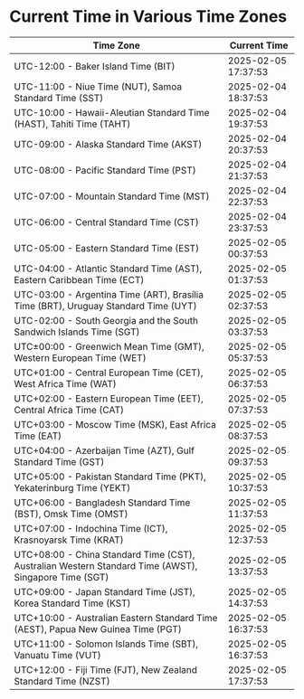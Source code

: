 # Current Time in Various Time Zones

| Time Zone | Current Time |
|-----------|--------------|
| UTC-12:00 - Baker Island Time (BIT) | 2025-02-05 17:37:53 |
| UTC-11:00 - Niue Time (NUT), Samoa Standard Time (SST) | 2025-02-04 18:37:53 |
| UTC-10:00 - Hawaii-Aleutian Standard Time (HAST), Tahiti Time (TAHT) | 2025-02-04 19:37:53 |
| UTC-09:00 - Alaska Standard Time (AKST) | 2025-02-04 20:37:53 |
| UTC-08:00 - Pacific Standard Time (PST) | 2025-02-04 21:37:53 |
| UTC-07:00 - Mountain Standard Time (MST) | 2025-02-04 22:37:53 |
| UTC-06:00 - Central Standard Time (CST) | 2025-02-04 23:37:53 |
| UTC-05:00 - Eastern Standard Time (EST) | 2025-02-05 00:37:53 |
| UTC-04:00 - Atlantic Standard Time (AST), Eastern Caribbean Time (ECT) | 2025-02-05 01:37:53 |
| UTC-03:00 - Argentina Time (ART), Brasília Time (BRT), Uruguay Standard Time (UYT) | 2025-02-05 02:37:53 |
| UTC-02:00 - South Georgia and the South Sandwich Islands Time (SGT) | 2025-02-05 03:37:53 |
| UTC±00:00 - Greenwich Mean Time (GMT), Western European Time (WET) | 2025-02-05 05:37:53 |
| UTC+01:00 - Central European Time (CET), West Africa Time (WAT) | 2025-02-05 06:37:53 |
| UTC+02:00 - Eastern European Time (EET), Central Africa Time (CAT) | 2025-02-05 07:37:53 |
| UTC+03:00 - Moscow Time (MSK), East Africa Time (EAT) | 2025-02-05 08:37:53 |
| UTC+04:00 - Azerbaijan Time (AZT), Gulf Standard Time (GST) | 2025-02-05 09:37:53 |
| UTC+05:00 - Pakistan Standard Time (PKT), Yekaterinburg Time (YEKT) | 2025-02-05 10:37:53 |
| UTC+06:00 - Bangladesh Standard Time (BST), Omsk Time (OMST) | 2025-02-05 11:37:53 |
| UTC+07:00 - Indochina Time (ICT), Krasnoyarsk Time (KRAT) | 2025-02-05 12:37:53 |
| UTC+08:00 - China Standard Time (CST), Australian Western Standard Time (AWST), Singapore Time (SGT) | 2025-02-05 13:37:53 |
| UTC+09:00 - Japan Standard Time (JST), Korea Standard Time (KST) | 2025-02-05 14:37:53 |
| UTC+10:00 - Australian Eastern Standard Time (AEST), Papua New Guinea Time (PGT) | 2025-02-05 16:37:53 |
| UTC+11:00 - Solomon Islands Time (SBT), Vanuatu Time (VUT) | 2025-02-05 16:37:53 |
| UTC+12:00 - Fiji Time (FJT), New Zealand Standard Time (NZST) | 2025-02-05 17:37:53 |
